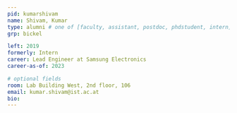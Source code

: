 ```yaml
---
pid: kumarshivam
name: Shivam, Kumar
type: alumni # one of [faculty, assistant, postdoc, phdstudent, intern]
grp: bickel

left: 2019
formerly: Intern
career: Lead Engineer at Samsung Electronics
career-as-of: 2023

# optional fields
room: Lab Building West, 2nd floor, 106
email: kumar.shivam@ist.ac.at
bio:
---
```

